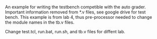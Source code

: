 An example for writing the testbench competible with the auto grader. 
Important information removed from *.v files, see google drive for test bench.
This example is from lab 4, thus pre-processor needed to change the module names
in the tb.v files. 

Change test.tcl, run.bat, run.sh, and tb.v files for diffent lab. 
